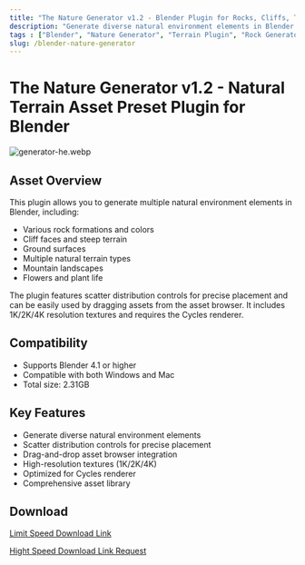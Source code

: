 ```yaml
---
title: "The Nature Generator v1.2 - Blender Plugin for Rocks, Cliffs, Terrain & Plants"
description: "Generate diverse natural environment elements in Blender including rocks, cliffs, ground, mountains, flowers, and plants. Use scatter distribution controls and drag-and-drop assets from the asset browser."
tags : ["Blender", "Nature Generator", "Terrain Plugin", "Rock Generator", "Cliff Model", "Ground Generator", "Plant Assets", "3D Environment", "Blender Plugin", "Asset Library"]
slug: /blender-nature-generator
---
```


# The Nature Generator v1.2 - Natural Terrain Asset Preset Plugin for Blender

![generator-he.webp](https://list.ucards.store/d/img/generator-he.webp)

## Asset Overview

This plugin allows you to generate multiple natural environment elements in Blender, including:

- Various rock formations and colors
- Cliff faces and steep terrain
- Ground surfaces
- Multiple natural terrain types
- Mountain landscapes
- Flowers and plant life

The plugin features scatter distribution controls for precise placement and can be easily used by dragging assets from the asset browser. It includes 1K/2K/4K resolution textures and requires the Cycles renderer.

## Compatibility

- Supports Blender 4.1 or higher
- Compatible with both Windows and Mac
- Total size: 2.31GB

## Key Features

- Generate diverse natural environment elements
- Scatter distribution controls for precise placement
- Drag-and-drop asset browser integration
- High-resolution textures (1K/2K/4K)
- Optimized for Cycles renderer
- Comprehensive asset library

## Download
[Limit Speed Download Link](https://list.neoxu.store/d/app/model/blender/The%20Nature%20Generator%20v1.2.zip)

[Hight Speed Download Link Request](https://wa.me/8613237610083)
